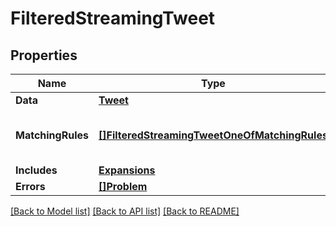 # FilteredStreamingTweet

## Properties

Name | Type | Description | Notes
------------ | ------------- | ------------- | -------------
**Data** | [**Tweet**](Tweet.md) |  | 
**MatchingRules** | [**[]FilteredStreamingTweetOneOfMatchingRules**](FilteredStreamingTweet_oneOf_matching_rules.md) | The list of rules which matched the tweet | 
**Includes** | [**Expansions**](Expansions.md) |  | [optional] 
**Errors** | [**[]Problem**](Problem.md) |  | 

[[Back to Model list]](../README.md#documentation-for-models) [[Back to API list]](../README.md#documentation-for-api-endpoints) [[Back to README]](../README.md)


